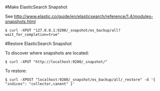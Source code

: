 #Make ElasticSearch Snapshot

See http://www.elastic.co/guide/en/elasticsearch/reference/1.4/modules-snapshots.html

    $ curl -XPUT "127.0.0.1:9200/_snapshot/es_backup/all?wait_for_completion=true"

#Restore ElasticSearch Snapshot

To discover where snapshots are located:

    $ curl -XPUT "http://localhost:9200/_snapshot/"

To restore:

    $ curl -XPOST "localhost:9200/_snapshot/es_backup/all/_restore" -d '{ "indices": "collector,canent" }'